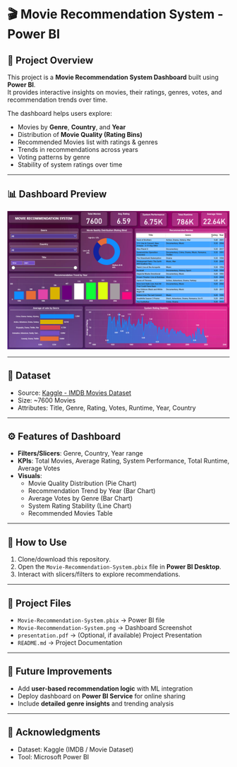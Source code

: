 # 🎬 Movie Recommendation System - Power BI

## 📌 Project Overview
This project is a **Movie Recommendation System Dashboard** built using **Power BI**.  
It provides interactive insights on movies, their ratings, genres, votes, and recommendation trends over time.  

The dashboard helps users explore:  
- Movies by **Genre**, **Country**, and **Year**  
- Distribution of **Movie Quality (Rating Bins)**  
- Recommended Movies list with ratings & genres  
- Trends in recommendations across years  
- Voting patterns by genre  
- Stability of system ratings over time  

---

## 📊 Dashboard Preview
![Dashboard Preview](./Movie-Recommendation-System.png)

---

## 📂 Dataset
- Source: [Kaggle - IMDB Movies Dataset](https://www.kaggle.com/)  
- Size: ~7600 Movies  
- Attributes: Title, Genre, Rating, Votes, Runtime, Year, Country  

---

## ⚙️ Features of Dashboard
- **Filters/Slicers**: Genre, Country, Year range  
- **KPIs**: Total Movies, Average Rating, System Performance, Total Runtime, Average Votes  
- **Visuals**:
  - Movie Quality Distribution (Pie Chart)  
  - Recommendation Trend by Year (Bar Chart)  
  - Average Votes by Genre (Bar Chart)  
  - System Rating Stability (Line Chart)  
  - Recommended Movies Table  

---

## 🚀 How to Use
1. Clone/download this repository.  
2. Open the `Movie-Recommendation-System.pbix` file in **Power BI Desktop**.  
3. Interact with slicers/filters to explore recommendations.  

---

## 📑 Project Files
- `Movie-Recommendation-System.pbix` → Power BI file  
- `Movie-Recommendation-System.png` → Dashboard Screenshot  
- `presentation.pdf` → (Optional, if available) Project Presentation  
- `README.md` → Project Documentation  

---

## 📌 Future Improvements
- Add **user-based recommendation logic** with ML integration  
- Deploy dashboard on **Power BI Service** for online sharing  
- Include **detailed genre insights** and trending analysis  

---

## 🙌 Acknowledgments
- Dataset: Kaggle (IMDB / Movie Dataset)  
- Tool: Microsoft Power BI  

